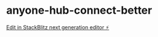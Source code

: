 # anyone-hub-connect-better

[Edit in StackBlitz next generation editor ⚡️](https://stackblitz.com/~/github.com/Slinky-86/anyone-hub-connect-better)